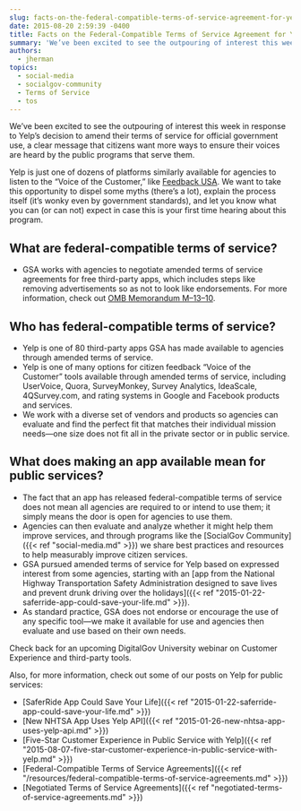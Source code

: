 ```yaml
---
slug: facts-on-the-federal-compatible-terms-of-service-agreement-for-yelp
date: 2015-08-20 2:59:39 -0400
title: Facts on the Federal-Compatible Terms of Service Agreement for Yelp
summary: 'We’ve been excited to see the outpouring of interest this week in response to Yelp’s decision to amend their terms of service for official government use, a clear message that citizens want more ways to ensure their voices are heard by the public programs that serve them. Yelp is just one of dozens of platforms'
authors:
  - jherman
topics:
  - social-media
  - socialgov-community
  - Terms of Service
  - tos
---
```


We’ve been excited to see the outpouring of interest this week in response to Yelp’s decision to amend their terms of service for official government use, a clear message that citizens want more ways to ensure their voices are heard by the public programs that serve them.

Yelp is just one of dozens of platforms similarly available for agencies to listen to the “Voice of the Customer,” like [Feedback USA](https://feedback.usa.gov/). We want to take this opportunity to dispel some myths (there’s a lot), explain the process itself (it’s wonky even by government standards), and let you know what you can (or can not) expect in case this is your first time hearing about this program.

## What are federal-compatible terms of service?

  * GSA works with agencies to negotiate amended terms of service agreements for free third-party apps, which includes steps like removing advertisements so as not to look like endorsements. For more information, check out [OMB Memorandum M–13–10](https://www.whitehouse.gov/sites/default/files/omb/memoranda/2013/m-13-10.pdf).

## Who has federal-compatible terms of service?

  * Yelp is one of 80 third-party apps GSA has made available to agencies through amended terms of service.
  * Yelp is one of many options for citizen feedback “Voice of the Customer” tools available through amended terms of service, including UserVoice, Quora, SurveyMonkey, Survey Analytics, IdeaScale, 4QSurvey.com, and rating systems in Google and Facebook products and services.
  * We work with a diverse set of vendors and products so agencies can evaluate and find the perfect fit that matches their individual mission needs—one size does not fit all in the private sector or in public service.

## What does making an app available mean for public services?

  * The fact that an app has released federal-compatible terms of service does not mean all agencies are required to or intend to use them; it simply means the door is open for agencies to use them.
  * Agencies can then evaluate and analyze whether it might help them improve services, and through programs like the [SocialGov Community]({{< ref "social-media.md" >}}) we share best practices and resources to help measurably improve citizen services.
  * GSA pursued amended terms of service for Yelp based on expressed interest from some agencies, starting with an [app from the National Highway Transportation Safety Administration designed to save lives and prevent drunk driving over the holidays]({{< ref "2015-01-22-saferride-app-could-save-your-life.md" >}}).
  * As standard practice, GSA does not endorse or encourage the use of any specific tool—we make it available for use and agencies then evaluate and use based on their own needs.

Check back for an upcoming DigitalGov University webinar on Customer Experience and third-party tools.

Also, for more information, check out some of our posts on Yelp for public services:

  * [SaferRide App Could Save Your Life]({{< ref "2015-01-22-saferride-app-could-save-your-life.md" >}})
  * [New NHTSA App Uses Yelp API]({{< ref "2015-01-26-new-nhtsa-app-uses-yelp-api.md" >}})
  * [Five-Star Customer Experience in Public Service with Yelp]({{< ref "2015-08-07-five-star-customer-experience-in-public-service-with-yelp.md" >}})
  * [Federal-Compatible Terms of Service Agreements]({{< ref "/resources/federal-compatible-terms-of-service-agreements.md" >}})
  * [Negotiated Terms of Service Agreements]({{< ref "negotiated-terms-of-service-agreements.md" >}})